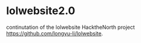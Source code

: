# lolwebsite2.0
continutation of the lolwebsite HacktheNorth project https://github.com/longyu-li/lolwebsite.
